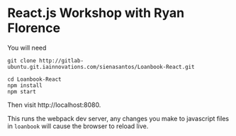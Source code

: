 React.js Workshop with Ryan Florence
====================================

You will need

```
git clone http://gitlab-ubuntu.git.iainnovations.com/sienasantos/Loanbook-React.git

cd Loanbook-React
npm install
npm start
```

Then visit http://localhost:8080.

This runs the webpack dev server, any changes you make to javascript
files in `loanbook` will cause the browser to reload live.
